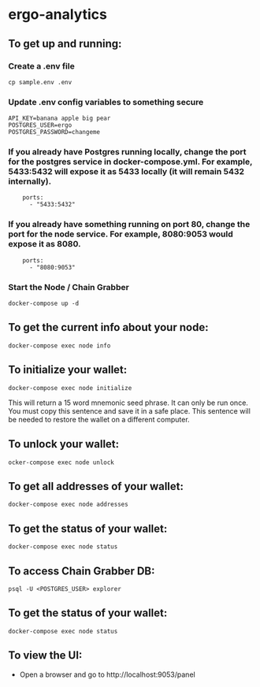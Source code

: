 # ergo-analytics

## To get up and running:

### Create a .env file
```
cp sample.env .env
```

### Update .env config variables to something secure
```
API_KEY=banana apple big pear
POSTGRES_USER=ergo
POSTGRES_PASSWORD=changeme
```

### If you already have Postgres running locally, change the port for the postgres service in docker-compose.yml.  For example, 5433:5432 will expose it as 5433 locally (it will remain 5432 internally).
```
    ports:
      - "5433:5432"
```


### If you already have something running on port 80, change the port for the node service.  For example, 8080:9053 would expose it as 8080.
```
    ports:
      - "8080:9053"
```


### Start the Node / Chain Grabber
```
docker-compose up -d
``` 

## To get the current info about your node:
```
docker-compose exec node info
```

## To initialize your wallet:
```
docker-compose exec node initialize
```

This will return a 15 word mnemonic seed phrase. It can only be run once.  You must copy this sentence and save it in a safe place. This sentence will be needed to restore the wallet on a different computer.

## To unlock your wallet:
```
ocker-compose exec node unlock
```

## To get all addresses of your wallet:
```
docker-compose exec node addresses
```

## To get the status of your wallet:
```
docker-compose exec node status
```

## To access Chain Grabber DB:
```
psql -U <POSTGRES_USER> explorer
```

## To get the status of your wallet:
```
docker-compose exec node status
```

## To view the UI:
* Open a browser and go to http://localhost:9053/panel
